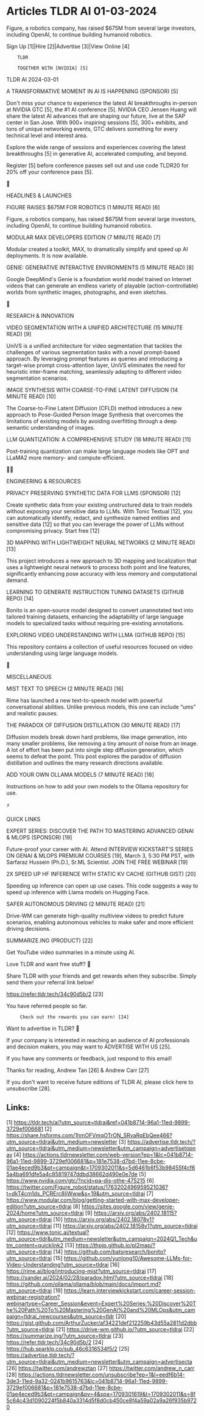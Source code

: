 # Articles TLDR AI 01-03-2024

Figure, a robotics company, has raised $675M from several large
investors, including OpenAI, to continue building humanoid robotics. 


Sign Up [1]|Hire [2]|Advertise [3]|View Online [4] 

		TLDR 

		TOGETHER WITH [NVIDIA] [5]

TLDR AI 2024-03-01

 A TRANSFORMATIVE MOMENT IN AI IS HAPPENING (SPONSOR) [5] 

 Don't miss your chance to experience the latest AI breakthroughs
in-person at NVIDIA GTC [5], the #1 AI conference [5]. NVIDIA CEO
Jensen Huang will share the latest AI advances that are shaping our
future, live at the SAP center in San Jose.
With 900+ inspiring sessions [5], 300+ exhibits, and tons of unique
networking events, GTC delivers something for every technical level
and interest area.

Explore the wide range of sessions and experiences covering the latest
breakthroughs [5] in generative AI, accelerated computing, and beyond.

Register [5] before conference passes sell out and use code TLDR20 for
20% off your conference pass [5].

🚀 

HEADLINES & LAUNCHES

 FIGURE RAISES $675M FOR ROBOTICS (1 MINUTE READ) [6] 

 Figure, a robotics company, has raised $675M from several large
investors, including OpenAI, to continue building humanoid robotics. 

 MODULAR MAX DEVELOPERS EDITION (7 MINUTE READ) [7] 

 Modular created a toolkit, MAX, to dramatically simplify and speed up
AI deployments. It is now available. 

 GENIE: GENERATIVE INTERACTIVE ENVIRONMENTS (5 MINUTE READ) [8] 

 Google DeepMind's Genie is a foundation world model trained on
Internet videos that can generate an endless variety of playable
(action-controllable) worlds from synthetic images, photographs, and
even sketches. 

🧠 

RESEARCH & INNOVATION

 VIDEO SEGMENTATION WITH A UNIFIED ARCHITECTURE (15 MINUTE READ) [9] 

 UniVS is a unified architecture for video segmentation that tackles
the challenges of various segmentation tasks with a novel prompt-based
approach. By leveraging prompt features as queries and introducing a
target-wise prompt cross-attention layer, UniVS eliminates the need
for heuristic inter-frame matching, seamlessly adapting to different
video segmentation scenarios. 

 IMAGE SYNTHESIS WITH COARSE-TO-FINE LATENT DIFFUSION (14 MINUTE READ)
[10] 

 The Coarse-to-Fine Latent Diffusion (CFLD) method introduces a new
approach to Pose-Guided Person Image Synthesis that overcomes the
limitations of existing models by avoiding overfitting through a deep
semantic understanding of images. 

 LLM QUANTIZATION: A COMPREHENSIVE STUDY (18 MINUTE READ) [11] 

 Post-training quantization can make large language models like OPT
and LLaMA2 more memory- and compute-efficient. 

🧑‍💻 

ENGINEERING & RESOURCES

 PRIVACY PRESERVING SYNTHETIC DATA FOR LLMS (SPONSOR) [12] 

 Create synthetic data from your existing unstructured data to train
models without exposing your sensitive data to LLMs. With Tonic
Textual [12], you can automatically identify, redact, and synthesize
named entities and sensitive data [12] so that you can leverage the
power of LLMs without compromising privacy. Start free [12] 

 3D MAPPING WITH LIGHTWEIGHT NEURAL NETWORKS (2 MINUTE READ) [13] 

 This project introduces a new approach to 3D mapping and localization
that uses a lightweight neural network to process both point and line
features, significantly enhancing pose accuracy with less memory and
computational demand. 

 LEARNING TO GENERATE INSTRUCTION TUNING DATASETS (GITHUB REPO) [14] 

 Bonito is an open-source model designed to convert unannotated text
into tailored training datasets, enhancing the adaptability of large
language models to specialized tasks without requiring pre-existing
annotations. 

 EXPLORING VIDEO UNDERSTANDING WITH LLMA (GITHUB REPO) [15] 

 This repository contains a collection of useful resources focused on
video understanding using large language models. 

🎁 

MISCELLANEOUS

 MIST TEXT TO SPEECH (2 MINUTE READ) [16] 

 Rime has launched a new text-to-speech model with powerful
conversational abilities. Unlike previous models, this one can include
“ums” and realistic pauses. 

 THE PARADOX OF DIFFUSION DISTILLATION (30 MINUTE READ) [17] 

 Diffusion models break down hard problems, like image generation,
into many smaller problems, like removing a tiny amount of noise from
an image. A lot of effort has been put into single step diffusion
generation, which seems to defeat the point. This post explores the
paradox of diffusion distillation and outlines the many research
directions available. 

 ADD YOUR OWN OLLAMA MODELS (7 MINUTE READ) [18] 

 Instructions on how to add your own models to the Ollama repository
for use. 

⚡ 

QUICK LINKS

 EXPERT SERIES: DISCOVER THE PATH TO MASTERING ADVANCED GENAI & MLOPS
(SPONSOR) [19] 

 Future-proof your career with AI. Attend INTERVIEW KICKSTART'S SERIES
ON GENAI & MLOPS PREMIUM COURSES [19], March 3, 5:30 PM PST, with
Sarfaraz Hussein (Ph.D.), Sr.ML Scientist.
JOIN THE FREE WEBINAR [19]

 2X SPEED UP HF INFERENCE WITH STATIC KV CACHE (GITHUB GIST) [20] 

 Speeding up inference can open up use cases. This code suggests a way
to speed up inference with Llama models on Hugging Face. 

 SAFER AUTONOMOUS DRIVING (2 MINUTE READ) [21] 

 Drive-WM can generate high-quality multiview videos to predict future
scenarios, enabling autonomous vehicles to make safer and more
efficient driving decisions. 

 SUMMARIZE.ING (PRODUCT) [22] 

 Get YouTube video summaries in a minute using AI. 

Love TLDR and want free stuff? 🎁

 Share TLDR with your friends and get rewards when they subscribe.
Simply send them your referral link below! 

 https://refer.tldr.tech/34c90d5b/2 [23] 

 You have referred people so far. 

		 Check out the rewards you can earn! [24] 

Want to advertise in TLDR? 📰

 If your company is interested in reaching an audience of AI
professionals and decision makers, you may want to ADVERTISE WITH US
[25]. 

 If you have any comments or feedback, just respond to this email! 

Thanks for reading, 
Andrew Tan [26] & Andrew Carr [27] 

If you don't want to receive future editions of TLDR AI, please click
here to unsubscribe [28]. 

 

Links:
------
[1] https://tldr.tech/ai?utm_source=tldrai&ref=041b8714-96a1-11ed-9899-3729ef006681
[2] https://share.hsforms.com/1hmOFVmqOTrON_SRvaRqEbQee466?utm_source=tldrai&utm_medium=newsletter
[3] https://advertise.tldr.tech/?utm_source=tldrai&utm_medium=newsletter&utm_campaign=advertisetopnav
[4] https://actions.tldrnewsletter.com/web-version?ep=1&lc=041b8714-96a1-11ed-9899-3729ef006681&p=181e7538-d7bd-11ee-8cbe-01ae4eced9b3&pt=campaign&t=1709302011&s=5d6461b6f53b98455f4cf65a4ba691dfe5a4c85819747ddbd38662d490e0e7de
[5] https://www.nvidia.com/gtc/?ncid=pa-dis-othe-475215
[6] https://twitter.com/Figure_robot/status/1763202496959521036?t=dkT4cm1ds_PCRErc8liWww&s=19&utm_source=tldrai
[7] https://www.modular.com/blog/getting-started-with-max-developer-edition?utm_source=tldrai
[8] https://sites.google.com/view/genie-2024/home?utm_source=tldrai
[9] https://arxiv.org/abs/2402.18115?utm_source=tldrai
[10] https://arxiv.org/abs/2402.18078v1?utm_source=tldrai
[11] https://arxiv.org/abs/2402.18158v1?utm_source=tldrai
[12] https://www.tonic.ai/textual?utm_source=tldr&utm_medium=newsletter&utm_campaign=2024Q1_Tech&utm_content=quicklink2
[13] https://thpjp.github.io/pl2map/?utm_source=tldrai
[14] https://github.com/batsresearch/bonito?utm_source=tldrai
[15] https://github.com/yunlong10/Awesome-LLMs-for-Video-Understanding?utm_source=tldrai
[16] https://rime.ai/blog/introducing-mist?utm_source=tldrai
[17] https://sander.ai/2024/02/28/paradox.html?utm_source=tldrai
[18] https://github.com/ollama/ollama/blob/main/docs/import.md?utm_source=tldrai
[19] https://learn.interviewkickstart.com/career-session-webinar-registration?webinartype=Career_Session&event=Expert%20Series:%20Discover%20The%20Path%20To%20Mastering%20GenAI%20and%20MLOps&utm_campaign=tldrai_newcourses&utm_source=tldr
[20] https://gist.github.com/ArthurZucker/af34221def212259b43d55a2811d2dbb?utm_source=tldrai
[21] https://drive-wm.github.io/?utm_source=tldrai
[22] https://summarize.ing/?utm_source=tldrai
[23] https://refer.tldr.tech/34c90d5b/2
[24] https://hub.sparklp.co/sub_46c6316534f5/2
[25] https://advertise.tldr.tech/?utm_source=tldrai&utm_medium=newsletter&utm_campaign=advertisecta
[26] https://twitter.com/andrewztan
[27] https://twitter.com/andrew_n_carr
[28] https://actions.tldrnewsletter.com/unsubscribe?ep=1&l=eedf6b14-3de3-11ed-9a32-0241b9615763&lc=041b8714-96a1-11ed-9899-3729ef006681&p=181e7538-d7bd-11ee-8cbe-01ae4eced9b3&pt=campaign&pv=4&spa=1709301619&t=1709302011&s=8f5c64c43d1090224f5b840a3314d5f8d0cb450ce8f4a59a02a9a26f935b9720